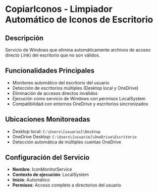 # CopiarIconos - Limpiador Automático de Iconos de Escritorio

## Descripción

Servicio de Windows que elimina automáticamente archivos de acceso directo (.lnk) del escritorio que no son válidos.

## Funcionalidades Principales

- Monitoreo automático del escritorio del usuario
- Detección de escritorios múltiples (Desktop local y OneDrive)
- Eliminación de accesos directos inválidos
- Ejecución como servicio de Windows con permisos LocalSystem
- Compatibilidad con entornos OneDrive y escritorios sincronizados

## Ubicaciones Monitoreadas

- Desktop local: `C:\Users\[usuario]\Desktop`
- OneDrive Desktop: `C:\Users\[usuario]\OneDrive\Escritorio`
- Detección automática de múltiples cuentas OneDrive

## Configuración del Servicio

- **Nombre**: IconMonitorService
- **Contexto de ejecución**: LocalSystem
- **Inicio**: Automático
- **Permisos**: Acceso completo a directorios del usuario
